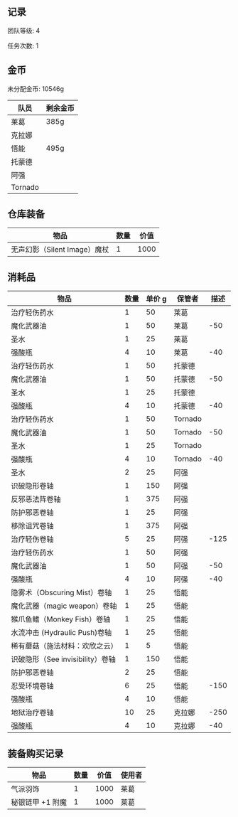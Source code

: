 ## 记录

团队等级: 4

任务次数: 1

## 金币

未分配金币: 10546g

| 队员    | 剩余金币 |
| ------- | -------- |
| 莱葛    | 385g     |
| 克拉娜  |          |
| 悟能    | 495g     |
| 托蒙德  |          |
| 阿强    |          |
| Tornado |          |

## 仓库装备

| 物品                         | 数量 | 价值 |
| ---------------------------- | ---- | ---- |
| 无声幻影（Silent Image）魔杖 | 1    | 1000 |

## 消耗品

| 物品                             | 数量 | 单价 g | 保管者  | 描述 |
| -------------------------------- | ---- | ------ | ------- | ---- |
| 治疗轻伤药水                     | 1    | 50     | 莱葛    |
| 魔化武器油                       | 1    | 50     | 莱葛    | -50  |
| 圣水                             | 1    | 25     | 莱葛    |
| 强酸瓶                           | 4    | 10     | 莱葛    | -40  |
| 治疗轻伤药水                     | 1    | 50     | 托蒙德  |
| 魔化武器油                       | 1    | 50     | 托蒙德  | -50  |
| 圣水                             | 1    | 25     | 托蒙德  |
| 强酸瓶                           | 4    | 10     | 托蒙德  | -40  |
| 治疗轻伤药水                     | 1    | 50     | Tornado |
| 魔化武器油                       | 1    | 50     | Tornado | -50  |
| 圣水                             | 1    | 25     | Tornado |
| 强酸瓶                           | 4    | 10     | Tornado | -40  |
| 圣水                             | 2    | 25     | 阿强    |
| 识破隐形卷轴                     | 1    | 150    | 阿强    |
| 反邪恶法阵卷轴                   | 1    | 375    | 阿强    |
| 防护邪恶卷轴                     | 1    | 25     | 阿强    |
| 移除诅咒卷轴                     | 1    | 375    | 阿强    |
| 治疗轻伤卷轴                     | 5    | 25     | 阿强    | -125 |
| 治疗轻伤药水                     | 1    | 50     | 阿强    |
| 魔化武器油                       | 1    | 50     | 阿强    | -50  |
| 强酸瓶                           | 4    | 10     | 阿强    | -40  |
| 隐雾术（Obscuring Mist）卷轴     | 1    | 25     | 悟能    |
| 魔化武器（magic weapon）卷轴     | 1    | 25     | 悟能    |
| 猴爪鱼鳍（Monkey Fish）卷轴      | 1    | 25     | 悟能    |
| 水流冲击 (Hydraulic Push)卷轴    | 1    | 25     | 悟能    |
| 稀有蘑菇（施法材料：欢欣之云）   | 1    | 5      | 悟能    |
| 识破隐形（See invisibility）卷轴 | 1    | 150    | 悟能    |
| 防护邪恶卷轴                     | 2    | 25     | 悟能    |
| 忍受环境卷轴                     | 6    | 25     | 悟能    | -150 |
| 强酸瓶                           | 4    | 10     | 悟能    |
| 地狱治疗卷轴                     | 10   | 25     | 克拉娜  | -250 |
| 强酸瓶                           | 4    | 10     | 克拉娜  | -40  |

## 装备购买记录

| 物品             | 数量 | 价值 | 使用者 |
| ---------------- | ---- | ---- | ------ |
| 气派羽饰         | 1    | 1000 | 莱葛   |
| 秘银链甲 +1 附魔 | 1    | 1000 | 莱葛   |
